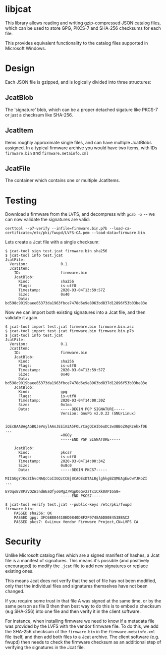 libjcat
=======

This library allows reading and writing gzip-compressed JSON catalog files,
which can be used to store GPG, PKCS-7 and SHA-256 checksums for each file.

This provides equivalent functionality to the catalog files supported in
Microsoft Windows.

Design
======

Each JSON file is gzipped, and is logically divided into three structures:

JcatBlob
--------

The 'signature' blob, which can be a proper detached sigature like PKCS-7 or
just a checksum like SHA-256.

JcatItem
--------

Items roughly approximate single files, and can have multiple JcatBlobs assigned.
In a typical firmware archive you would have two items, with IDs `firmware.bin`
and `firmware.metainfo.xml`

JcatFile
--------

The container which contains one or multiple JcatItems.

Testing
=======

Download a firmware from the LVFS, and decompress with `gcab -x` -- we can now
validate the signatures are valid:

    certtool --p7-verify --infile=firmware.bin.p7b --load-ca-certificate=/etc/pki/fwupd/LVFS-CA.pem --load-data=firmware.bin

Lets create a Jcat file with a single checksum:

    $ jcat-tool sign test.jcat firmware.bin sha256
    $ jcat-tool info test.jcat
    JcatFile:
      Version:               0.1
      JcatItem:
        ID:                  firmware.bin
        JcatBlob:
          Kind:              sha256
          Flags:             is-utf8
          Timestamp:         2020-03-04T13:59:57Z
          Size:              0x40
          Data:              bd598c9019baee65373da1963fbce7478d6e9e8963bd837d12896f53b03be83e

Now we can import both existing signatures into a Jcat file, and then validate
it again.

    $ jcat-tool import test.jcat firmware.bin firmware.bin.asc
    $ jcat-tool import test.jcat firmware.bin firmware.bin.p7b
    $ jcat-tool info test.jcat
    JcatFile:
      Version:               0.1
      JcatItem:
        ID:                  firmware.bin
        JcatBlob:
          Kind:              sha256
          Flags:             is-utf8
          Timestamp:         2020-03-04T13:59:57Z
          Size:              0x40
          Data:              bd598c9019baee65373da1963fbce7478d6e9e8963bd837d12896f53b03be83e
        JcatBlob:
          Kind:              gpg
          Flags:             is-utf8
          Timestamp:         2020-03-04T14:00:30Z
          Size:              0x1ea
          Data:              -----BEGIN PGP SIGNATURE-----
                             Version: GnuPG v2.0.22 (GNU/Linux)

                             iQEcBAABAgAGBQJeVoylAAoJEEim2A5FOLrCagQIAIb6uDCzwUBBoZRqRzekxf0E
    ...
                             =0GGy
                             -----END PGP SIGNATURE-----

        JcatBlob:
          Kind:              pkcs7
          Flags:             is-utf8
          Timestamp:         2020-03-04T14:00:34Z
          Size:              0x8c0
          Data:              -----BEGIN PKCS7-----
                             MIIGUgYJKoZIhvcNAQcCoIIGQzCCBj8CAQExDTALBglghkgBZQMEAgEwCwYJKoZI
    ...
                             EYOqoEV8PaVQZW3ndWEaQfyo6MgZ/WqpO6Gv2zTx1CXk0APIGG8=
                             -----END PKCS7-----

    $ jcat-tool verify test.jcat --public-keys /etc/pki/fwupd
    firmware.bin:
        PASSED sha256: OK
        PASSED gpg: 3FC6B804410ED0840D8F2F9748A6D80E4538BAC2
        PASSED pkcs7: O=Linux Vendor Firmware Project,CN=LVFS CA

Security
========

Unlike Microsoft catalog files which are a signed manifest of hashes, a Jcat file
is a manifest of signatures. This means it's possible (and positively encouraged)
to modify the `.jcat` file to add new signatures or replace existing ones.

This means Jcat does not verify that the set of file has not been modified, only
that the individual files and signatures themselves have not been changed.

If you require some trust in that file A was signed at the same time, or by the
same person as file B then then best way to do this is to embed a checksum (e.g
SHA-256) into one file and then verify it in the client software.

For instance, when installing firmware we need to know if a metadata file was
provided by the LVFS with the vendor firmware file. To do this, we add the
SHA-256 checksum of the `firmware.bin` in the `firmware.metainfo.xml` file itself,
and then add both files to a Jcat archive.
The client software (e.g. fwupd) then needs to check the firmware checksum as
an additional step of verifying the signatures in the Jcat file.
